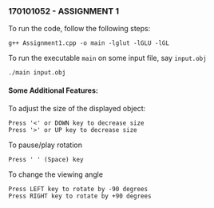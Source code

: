 ### 170101052 - ASSIGNMENT 1

To run the code, follow the following steps:

    g++ Assignment1.cpp -o main -lglut -lGLU -lGL
    
To run the executable `main` on some input file, say `input.obj`

    ./main input.obj

#### Some Additional Features:

To adjust the size of the displayed object:
    
    Press '<' or DOWN key to decrease size
    Press '>' or UP key to decrease size
    
To pause/play rotation

    Press ' ' (Space) key
    
To change the viewing angle

    Press LEFT key to rotate by -90 degrees
    Press RIGHT key to rotate by +90 degrees